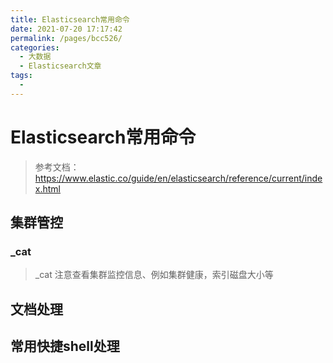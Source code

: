 ```yaml
---
title: Elasticsearch常用命令
date: 2021-07-20 17:17:42
permalink: /pages/bcc526/
categories:
  - 大数据
  - Elasticsearch文章
tags:
  - 
---
```


# Elasticsearch常用命令
> 参考文档：https://www.elastic.co/guide/en/elasticsearch/reference/current/index.html

## 集群管控

### _cat

> _cat 注意查看集群监控信息、例如集群健康，索引磁盘大小等

## 文档处理

## 常用快捷shell处理

### 



